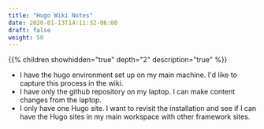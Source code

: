 ```yaml
---
title: "Hugo Wiki Notes"
date: 2020-01-13T14:11:32-06:00
draft: false
weight: 50
---
```


{{% children showhidden="true" depth="2" description="true" %}}

* I have the hugo environment set up on my main machine. I'd like to capture this process in the wiki.
* I have only the github repository on my laptop. I can make content changes from the laptop.
* I only have one Hugo site. I want to revisit the installation and see if I can have the Hugo sites in my main workspace with other framework sites.
